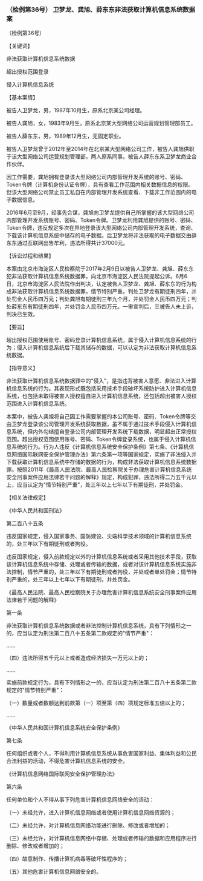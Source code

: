 ### （检例第36号） 卫梦龙、龚旭、薛东东非法获取计算机信息系统数据案

（检例第36号）

【关键词】

非法获取计算机信息系统数据

超出授权范围登录

侵入计算机信息系统

【基本案情】

被告人卫梦龙，男，1987年10月生，原系北京某公司经理。

被告人龚旭，女，1983年9月生，原系北京某大型网络公司运营规划管理部员工。

被告人薛东东，男，1989年12月生，无固定职业。

被告人卫梦龙曾于2012年至2014年在北京某大型网络公司工作，被告人龚旭供职于该大型网络公司运营规划管理部，两人原系同事。被告人薛东东系卫梦龙商业合作伙伴。

因工作需要，龚旭拥有登录该大型网络公司内部管理开发系统的账号、密码、Token令牌（计算机身份认证令牌），具有查看工作范围内相关数据信息的权限。但该大型网络公司禁止员工私自在内部管理开发系统查看、下载非工作范围内的电子数据信息。

2016年6月至9月，经事先合谋，龚旭向卫梦龙提供自己所掌握的该大型网络公司内部管理开发系统账号、密码、Token令牌。卫梦龙利用龚旭提供的账号、密码、Token令牌，违反规定多次在异地登录该大型网络公司内部管理开发系统，查询、下载该计算机信息系统中储存的电子数据。后卫梦龙将非法获取的电子数据交由薛东东通过互联网出售牟利，违法所得共计37000元。

【诉讼过程和结果】

本案由北京市海淀区人民检察院于2017年2月9日以被告人卫梦龙、龚旭、薛东东犯非法获取计算机信息系统数据罪，向北京市海淀区人民法院提起公诉。6月6日，北京市海淀区人民法院作出判决，认定被告人卫梦龙、龚旭、薛东东的行为构成非法获取计算机信息系统数据罪，情节特别严重。判处卫梦龙有期徒刑四年，并处罚金人民币四万元；判处龚旭有期徒刑三年九个月，并处罚金人民币四万元；判处薛东东有期徒刑四年，并处罚金人民币四万元。一审宣判后，三被告人未上诉，判决已生效。

【要旨】

超出授权范围使用账号、密码登录计算机信息系统，属于侵入计算机信息系统的行为；侵入计算机信息系统后下载其储存的数据，可以认定为非法获取计算机信息系统数据。

【指导意义】

非法获取计算机信息系统数据罪中的"侵入"，是指违背被害人意愿、非法进入计算机信息系统的行为。其表现形式既包括采用技术手段破坏系统防护进入计算机信息系统，也包括未取得被害人授权擅自进入计算机信息系统，还包括超出被害人授权范围进入计算机信息系统。

本案中，被告人龚旭将自己因工作需要掌握的本公司账号、密码、Token令牌等交由卫梦龙登录该公司管理开发系统获取数据，虽不属于通过技术手段侵入计算机信息系统，但内外勾结擅自登录公司内部管理开发系统下载数据，明显超出正常授权范围。超出授权范围使用账号、密码、Token令牌登录系统，也属于侵入计算机信息系统的行为。行为人违反《计算机信息系统安全保护条例》第七条、《计算机信息网络国际联网安全保护管理办法》第六条第一项等国家规定，实施了非法侵入并下载获取计算机信息系统中存储的数据的行为，构成非法获取计算机信息系统数据罪。按照2011年《最高人民法院、最高人民检察院关于办理危害计算机信息系统安全刑事案件应用法律若干问题的解释》规定，构成犯罪，违法所得二万五千元以上，应当认定为"情节特别严重"，处三年以上七年以下有期徒刑，并处罚金。

【相关法律规定】

《中华人民共和国刑法》

第二百八十五条

违反国家规定，侵入国家事务、国防建设、尖端科学技术领域的计算机信息系统的，处三年以下有期徒刑或者拘役。

违反国家规定，侵入前款规定以外的计算机信息系统或者采用其他技术手段，获取该计算机信息系统中存储、处理或者传输的数据，或者对该计算机信息系统实施非法控制，情节严重的，处三年以下有期徒刑或者拘役，并处或者单处罚金；情节特别严重的，处三年以上七年以下有期徒刑，并处罚金。

《最高人民法院、最高人民检察院关于办理危害计算机信息系统安全刑事案件应用法律若干问题的解释》

第一条

非法获取计算机信息系统数据或者非法控制计算机信息系统，具有下列情形之一的，应当认定为刑法第二百八十五条第二款规定的"情节严重"：

......

（四）违法所得五千元以上或者造成经济损失一万元以上的；

......

实施前款规定行为，具有下列情形之一的，应当认定为刑法第二百八十五条第二款规定的"情节特别严重"：

（一）数量或者数额达到前款第（一）项至第（四）项规定标准五倍以上的；

......

《中华人民共和国计算机信息系统安全保护条例》

第七条

任何组织或者个人，不得利用计算机信息系统从事危害国家利益、集体利益和公民合法利益的活动，不得危害计算机信息系统的安全。

《计算机信息网络国际联网安全保护管理办法》

第六条

任何单位和个人不得从事下列危害计算机信息网络安全的活动：

（一）未经允许，进入计算机信息网络或者使用计算机信息网络资源的；

（二）未经允许，对计算机信息网络功能进行删除、修改或者增加的；

（三）未经允许，对计算机信息网络中存储、处理或者传输的数据和应用程序进行删除、修改或者增加的；

（四）故意制作、传播计算机病毒等破坏性程序的；

（五）其他危害计算机信息网络安全的。
